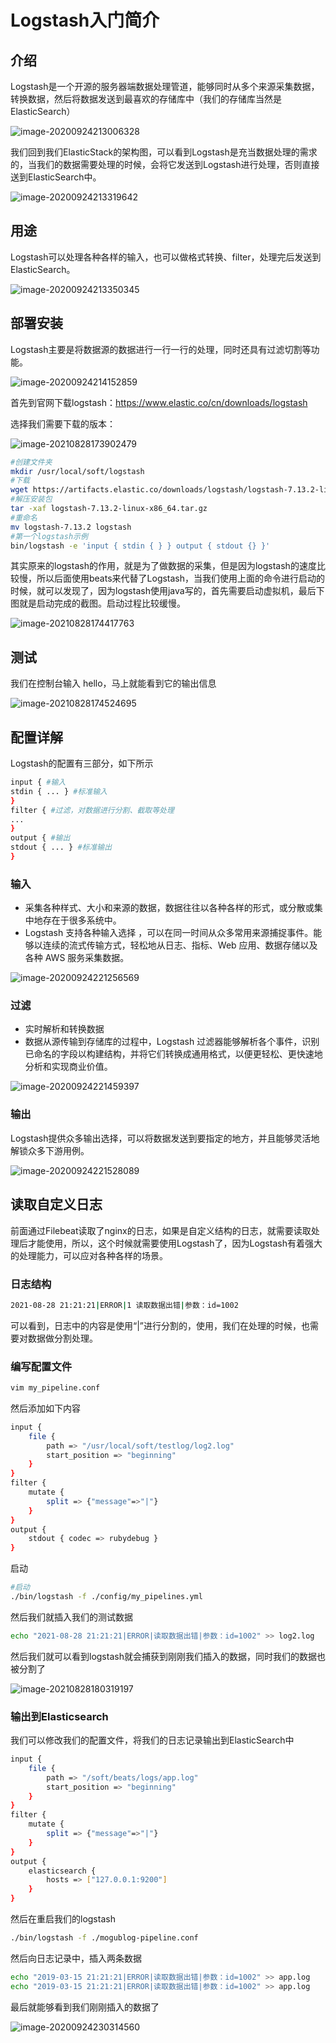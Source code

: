 # Logstash入门简介

## 介绍

Logstash是一个开源的服务器端数据处理管道，能够同时从多个来源采集数据，转换数据，然后将数据发送到最喜欢的存储库中（我们的存储库当然是ElasticSearch）

![image-20200924213006328](images/image-20200924213006328.png)

我们回到我们ElasticStack的架构图，可以看到Logstash是充当数据处理的需求的，当我们的数据需要处理的时候，会将它发送到Logstash进行处理，否则直接送到ElasticSearch中。

![image-20200924213319642](images/image-20200924213319642.png)

## 用途

Logstash可以处理各种各样的输入，也可以做格式转换、filter，处理完后发送到ElasticSearch。

![image-20200924213350345](images/image-20200924213350345.png)

## 部署安装

Logstash主要是将数据源的数据进行一行一行的处理，同时还具有过滤切割等功能。

![image-20200924214152859](images/image-20200924214152859.png)

首先到官网下载logstash：https://www.elastic.co/cn/downloads/logstash

选择我们需要下载的版本：

![image-20210828173902479](images/下载-1.png)

```bash
#创建文件夹
mkdir /usr/local/soft/logstash
#下载
wget https://artifacts.elastic.co/downloads/logstash/logstash-7.13.2-linux-x86_64.tar.gz
#解压安装包
tar -xaf logstash-7.13.2-linux-x86_64.tar.gz
#重命名
mv logstash-7.13.2 logstash
#第一个logstash示例
bin/logstash -e 'input { stdin { } } output { stdout {} }'
```

其实原来的logstash的作用，就是为了做数据的采集，但是因为logstash的速度比较慢，所以后面使用beats来代替了Logstash，当我们使用上面的命令进行启动的时候，就可以发现了，因为logstash使用java写的，首先需要启动虚拟机，最后下图就是启动完成的截图。启动过程比较缓慢。

![image-20210828174417763](images/logstash-启动-1.png)

## 测试

我们在控制台输入 hello，马上就能看到它的输出信息

![image-20210828174524695](images/hello.png)

## 配置详解

Logstash的配置有三部分，如下所示

```bash
input { #输入
stdin { ... } #标准输入
}
filter { #过滤，对数据进行分割、截取等处理
...
}
output { #输出
stdout { ... } #标准输出
}
```

### 输入

- 采集各种样式、大小和来源的数据，数据往往以各种各样的形式，或分散或集中地存在于很多系统中。
- Logstash 支持各种输入选择 ，可以在同一时间从众多常用来源捕捉事件。能够以连续的流式传输方式，轻松地从日志、指标、Web 应用、数据存储以及各种 AWS 服务采集数据。

![image-20200924221256569](images/image-20200924221256569.png)

### 过滤

- 实时解析和转换数据
- 数据从源传输到存储库的过程中，Logstash 过滤器能够解析各个事件，识别已命名的字段以构建结构，并将它们转换成通用格式，以便更轻松、更快速地分析和实现商业价值。

![image-20200924221459397](images/image-20200924221459397.png)

### 输出

Logstash提供众多输出选择，可以将数据发送到要指定的地方，并且能够灵活地解锁众多下游用例。

![image-20200924221528089](images/image-20200924221528089.png)

## 读取自定义日志

前面通过Filebeat读取了nginx的日志，如果是自定义结构的日志，就需要读取处理后才能使用，所以，这个时候就需要使用Logstash了，因为Logstash有着强大的处理能力，可以应对各种各样的场景。

### 日志结构

```bash
2021-08-28 21:21:21|ERROR|1 读取数据出错|参数：id=1002
```

可以看到，日志中的内容是使用“|”进行分割的，使用，我们在处理的时候，也需要对数据做分割处理。

### 编写配置文件

```bash
vim my_pipeline.conf
```

然后添加如下内容

```bash
input {
    file {
        path => "/usr/local/soft/testlog/log2.log"
        start_position => "beginning"
    }
}
filter {
    mutate {
    	split => {"message"=>"|"}
    }
}
output {
	stdout { codec => rubydebug }
}
```

启动

```bash
#启动
./bin/logstash -f ./config/my_pipelines.yml
```

然后我们就插入我们的测试数据

```bash
echo "2021-08-28 21:21:21|ERROR|读取数据出错|参数：id=1002" >> log2.log
```

然后我们就可以看到logstash就会捕获到刚刚我们插入的数据，同时我们的数据也被分割了

![image-20210828180319197](images/filter-1.png)

### 输出到Elasticsearch

我们可以修改我们的配置文件，将我们的日志记录输出到ElasticSearch中

```bash
input {
    file {
        path => "/soft/beats/logs/app.log"
        start_position => "beginning"
    }
}
filter {
    mutate {
    	split => {"message"=>"|"}
    }
}
output {
	elasticsearch {
		hosts => ["127.0.0.1:9200"]
	}
}
```

然后在重启我们的logstash

```bash
./bin/logstash -f ./mogublog-pipeline.conf
```

然后向日志记录中，插入两条数据

```bash
echo "2019-03-15 21:21:21|ERROR|读取数据出错|参数：id=1002" >> app.log
echo "2019-03-15 21:21:21|ERROR|读取数据出错|参数：id=1002" >> app.log
```

最后就能够看到我们刚刚插入的数据了

![image-20200924230314560](images/image-20200924230314560.png)